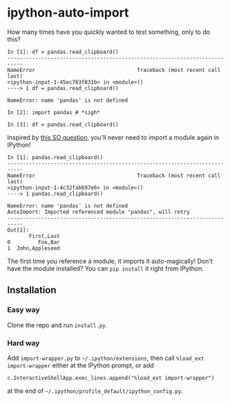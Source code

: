 # ipython-auto-import

How many times have you quickly wanted to test something, only to do this?

```
In [1]: df = pandas.read_clipboard()
---------------------------------------------------------------------------
NameError                                 Traceback (most recent call last)
<ipython-input-1-45ec783f831b> in <module>()
----> 1 df = pandas.read_clipboard()

NameError: name 'pandas' is not defined

In [2]: import pandas # *sigh*

In [3]: df = pandas.read_clipboard()
```

Inspired by [this SO question](http://stackoverflow.com/questions/36112275/make-ipython-import-what-i-mean/36116171#36116171), you'll never need to import a module again in IPython!

```
In [1]: pandas.read_clipboard()
---------------------------------------------------------------------------
NameError                                 Traceback (most recent call last)
<ipython-input-1-4c32fab697e6> in <module>()
----> 1 pandas.read_clipboard()

NameError: name 'pandas' is not defined
AutoImport: Imported referenced module "pandas", will retry
---------------------------------------------------------------------------
Out[1]:
       First,Last
0         Foo,Bar
1  John,Appleseed
```

The first time you reference a module, it imports it auto-magically! Don't have the module installed? You can `pip install` it right from IPython.

## Installation

### Easy way
Clone the repo and run `install.py`.

### Hard way
Add `import-wrapper.py` to `~/.ipython/extensions`, then call `%load_ext import-wrapper` either at the IPython prompt, or add
```
c.InteractiveShellApp.exec_lines.append("%load_ext import-wrapper")
```
at the end of `~/.ipython/profile_default/ipython_config.py`.